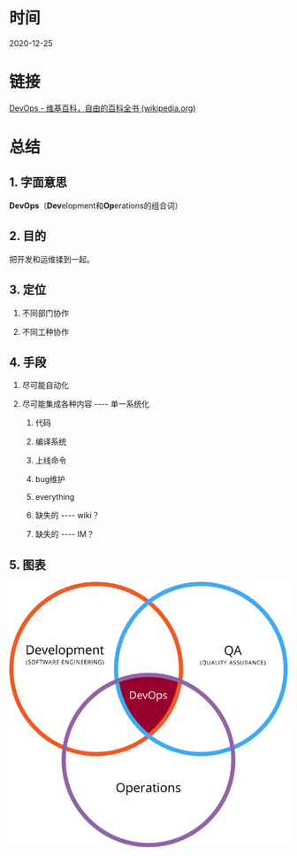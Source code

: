 # 时间

2020-12-25



# 链接

[DevOps - 维基百科，自由的百科全书 (wikipedia.org)](https://zh.wikipedia.org/wiki/DevOps)



# 总结

## 1. 字面意思

**DevOps**（**Dev**elopment和**Op**erations的组合词）



## 2. 目的

把开发和运维揉到一起。



## 3. 定位

1. 不同部门协作

2. 不同工种协作

   

## 4. 手段

1. 尽可能自动化

2. 尽可能集成各种内容 ---- 单一系统化

   1. 代码

   2. 编译系统

   3. 上线命令

   4. bug维护

   5. everything

   6. 缺失的 ---- wiki？

   7. 缺失的 ---- IM？

      

## 5. 图表



![Devops](../../img/Devops.svg)



